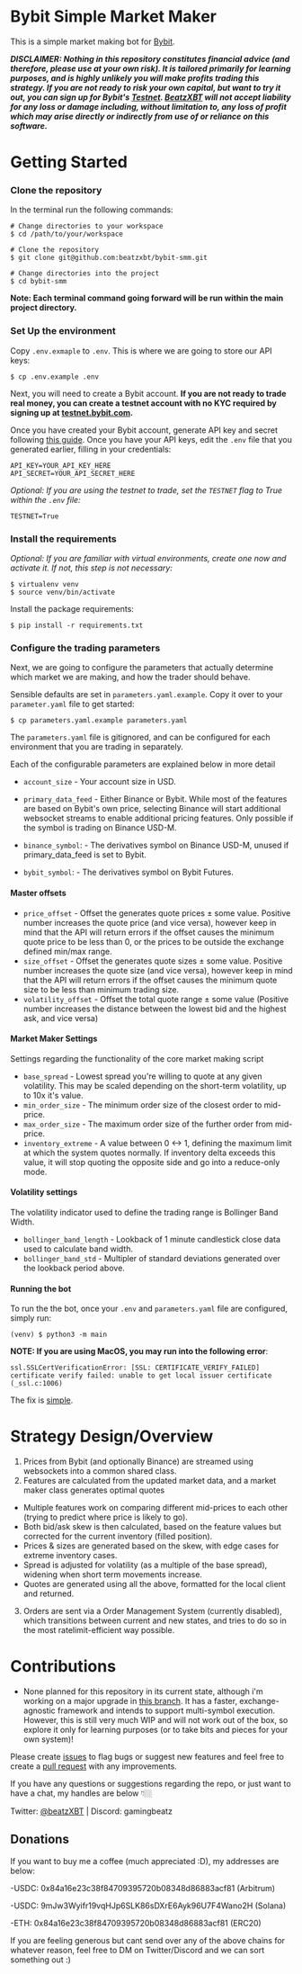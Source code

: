 Bybit Simple Market Maker
===================

This is a simple market making bot for [Bybit](https://www.bybit.com/en/).

***DISCLAIMER: Nothing in this repository constitutes financial advice (and therefore, please use at your own risk). It is tailored primarily for learning purposes, and is highly unlikely you will make profits trading this strategy. If you are not ready to risk your own capital, but want to try it out, you can sign up for Bybit's [Testnet](https://testnet.bybit.com/en/). [BeatzXBT](https://twitter.com/BeatzXBT) will not accept liability for any loss or damage including, without limitation to, any loss of profit which may arise directly or indirectly from use of or reliance on this software.***


# Getting Started


### Clone the repository

In the terminal run the following commands:
```console
# Change directories to your workspace
$ cd /path/to/your/workspace

# Clone the repository
$ git clone git@github.com:beatzxbt/bybit-smm.git

# Change directories into the project
$ cd bybit-smm
```

__Note: Each terminal command going forward will be run within the main project directory.__

### Set Up the environment

Copy `.env.exmaple` to `.env`. This is where we are going to store our API keys:
```console 
$ cp .env.example .env
```

Next, you will need to create a Bybit account. __If you are not ready to trade real money, you can create a testnet account with no KYC required by signing up at [testnet.bybit.com](https://testnet.bybit.com/en/).__


Once you have created your Bybit account, generate API key and secret following [this guide](https://learn.bybit.com/bybit-guide/how-to-create-a-bybit-api-key/). Once you have your API keys, edit the `.env` file that you generated earlier, filling in your credentials:
```
API_KEY=YOUR_API_KEY_HERE
API_SECRET=YOUR_API_SECRET_HERE
```

_Optional: If you are using the testnet to trade, set the `TESTNET` flag to True within the `.env` file:_
```
TESTNET=True
```

### Install the requirements
_Optional: If you are familiar with virtual environments, create one now and activate it. If not, this step is not necessary:_

```console
$ virtualenv venv
$ source venv/bin/activate
```

Install the package requirements:
```console
$ pip install -r requirements.txt
```

### Configure the trading parameters

Next, we are going to configure the parameters that actually determine which market we are making, and how the trader should behave. 

Sensible defaults are set in `parameters.yaml.example`. Copy it over to your `parameter.yaml` file to get started:
```console
$ cp parameters.yaml.example parameters.yaml
```

The `parameters.yaml` file is gitignored, and can be configured for each environment that you are trading in separately.

Each of the configurable parameters are explained below in more detail

- `account_size` - Your account size in USD.
- `primary_data_feed` - Either Binance or Bybit. While most of the features are based on Bybit's own price, selecting Binance will start additional websocket streams to enable additional pricing features. Only possible if the symbol is trading on Binance USD-M.

- `binance_symbol`: - The derivatives symbol on Binance USD-M, unused if primary_data_feed is set to Bybit.
- `bybit_symbol`: - The derivatives symbol on Bybit Futures.

#### Master offsets 
- `price_offset` - Offset the generates quote prices ± some value. Positive number increases the quote price (and vice versa), however keep in mind that the API will return errors if the offset causes the minimum quote price to be less than 0, or the prices to be outside the exchange defined min/max range.
- `size_offset` - Offset the generates quote sizes ± some value. Positive number increases the quote size (and vice versa), however keep in mind that the API will return errors if the offset causes the minimum quote size to be less than minimum trading size.
- `volatility_offset` - Offset the total quote range ± some value (Positive number increases the distance between the lowest bid and the highest ask, and vice versa)


#### Market Maker Settings
Settings regarding the functionality of the core market making script
- `base_spread` - Lowest spread you're willing to quote at any given volatility. This may be scaled depending on the short-term volatility, up to 10x it's value.
- `min_order_size` - The minimum order size of the closest order to mid-price. 
- `max_order_size` - The maximum order size of the further order from mid-price. 
-  `inventory_extreme` - A value between 0 <-> 1, defining the maximum limit at which the system quotes normally. If inventory delta exceeds this value, it will stop quoting the opposite side and go into a reduce-only mode.

#### Volatility settings
The volatility indicator used to define the trading range is Bollinger Band Width.
- `bollinger_band_length` - Lookback of 1 minute candlestick close data used to calculate band width. 
- `bollinger_band_std` - Multipler of standard deviations generated over the lookback period above.


#### Running the bot

To run the the bot, once your `.env` and `parameters.yaml` file are configured, simply run:
```console
(venv) $ python3 -m main
```

__NOTE: If you are using MacOS, you may run into the following error__:
```
ssl.SSLCertVerificationError: [SSL: CERTIFICATE_VERIFY_FAILED] certificate verify failed: unable to get local issuer certificate (_ssl.c:1006)
```

The fix is [simple](https://stackoverflow.com/questions/52805115/certificate-verify-failed-unable-to-get-local-issuer-certificate).


# Strategy Design/Overview

1. Prices from Bybit (and optionally Binance) are streamed using websockets into a common shared class.
2. Features are calculated from the updated market data, and a market maker class generates optimal quotes
  * Multiple features work on comparing different mid-prices to each other (trying to predict where price is likely to go).
  * Both bid/ask skew is then calculated, based on the feature values but corrected for the current inventory (filled position).
  * Prices & sizes are generated based on the skew, with edge cases for extreme inventory cases.
  * Spread is adjusted for volatility (as a multiple of the base spread), widening when short term movements increase.
  * Quotes are generated using all the above, formatted for the local client and returned.
3. Orders are sent via a Order Management System (currently disabled), which transitions between current and new states, and tries to do so in the most ratelimit-efficient way possible.
  


# Contributions

- None planned for this repository in its current state, although i'm working on a major upgrade in [this branch](https://github.com/beatzxbt/bybit-smm/tree/v.2.0-alpha). It has a faster, exchange-agnostic framework and intends to support multi-symbol execution. However, this is still very much WIP and will not work out of the box, so explore it only for learning purposes (or to take bits and pieces for your own system)!

Please create [issues](https://github.com/beatzxbt/bybit-smm/issues) to flag bugs or suggest new features and feel free to create a [pull request](https://github.com/beatzxbt/bybit-smm/pulls) with any improvements.


If you have any questions or suggestions regarding the repo, or just want to have a chat, my handles are below 👇🏼

Twitter: [@beatzXBT](https://twitter.com/BeatzXBT) | Discord: gamingbeatz


## Donations
If you want to buy me a coffee (much appreciated :D), my addresses are below:

-USDC: 0x84a16e23c38f84709395720b08348d86883acf81 (Arbitrum)

-USDC: 9mJw3Wyifr19vqHJp6SLK86sDXrE6Ayk96U7F4Wano2H (Solana)

-ETH: 0x84a16e23c38f84709395720b08348d86883acf81 (ERC20)

If you are feeling generous but cant send over any of the above chains for whatever reason, feel free to DM on Twitter/Discord and we can sort something out :)
